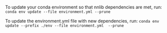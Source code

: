 To update your conda environment so that nnlib dependencies are met, run:
`conda env update --file environment.yml --prune
`

To update the environment.yml file with new dependencies, run:
`conda env update --prefix ./env --file environment.yml  --prune`


